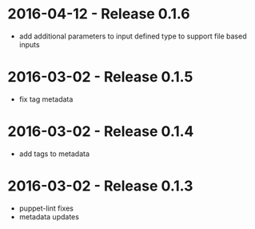 # 2016-04-12 - Release 0.1.6
- add additional parameters to input defined type to support file based inputs
# 2016-03-02 - Release 0.1.5
- fix tag metadata

# 2016-03-02 - Release 0.1.4
- add tags to metadata 

# 2016-03-02 - Release 0.1.3
- puppet-lint fixes
- metadata updates